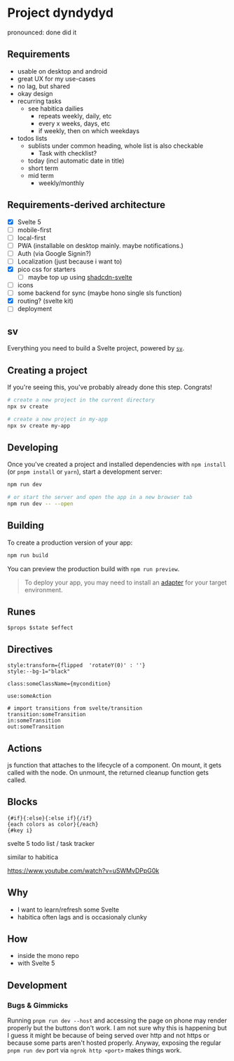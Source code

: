 # Project dyndydyd

pronounced: done did it

## Requirements

- usable on desktop and android
- great UX for my use-cases
- no lag, but shared
- okay design
- recurring tasks
  - see habitica dailies
    - repeats weekly, daily, etc
    - every x weeks, days, etc
    - if weekly, then on which weekdays
- todos lists
  - sublists under common heading, whole list is also checkable
    - Task with checklist?
  - today (incl automatic date in title)
  - short term
  - mid term
    - weekly/monthly

## Requirements-derived architecture

- [x] Svelte 5
- [ ] mobile-first
- [ ] local-first
- [ ] PWA (installable on desktop mainly. maybe notifications.)
- [ ] Auth (via Google Signin?)
- [ ] Localization (just because i want to)
- [x] pico css for starters
  - [ ] maybe top up using [shadcdn-svelte](https://next.shadcn-svelte.com/)
- [ ] icons
- [ ] some backend for sync (maybe hono single sls function)
- [x] routing? (svelte kit)
- [ ] deployment

## sv

Everything you need to build a Svelte project, powered by [`sv`](https://github.com/sveltejs/cli).

## Creating a project

If you're seeing this, you've probably already done this step. Congrats!

```bash
# create a new project in the current directory
npx sv create

# create a new project in my-app
npx sv create my-app
```

## Developing

Once you've created a project and installed dependencies with `npm install` (or `pnpm install` or `yarn`), start a development server:

```bash
npm run dev

# or start the server and open the app in a new browser tab
npm run dev -- --open
```

## Building

To create a production version of your app:

```bash
npm run build
```

You can preview the production build with `npm run preview`.

> To deploy your app, you may need to install an [adapter](https://svelte.dev/docs/kit/adapters) for your target environment.

## Runes

```svelte
$props $state $effect
```

## Directives

```svelte
style:transform={flipped  'rotateY(0)' : ''}
style:--bg-1="black"

class:someClassName={mycondition}

use:someAction

# import transitions from svelte/transition
transition:someTransition
in:someTransition
out:someTransition
```

## Actions

js function that attaches to the lifecycle of a component. On mount, it gets called with the node. On unmount, the returned cleanup function gets called.

## Blocks

```svelte
{#if}{:else}{:else if}{/if}
{each colors as color}{/each}
{#key i}
```

svelte 5 todo list / task tracker

similar to habitica

<https://www.youtube.com/watch?v=uSWMvDPpG0k>

## Why

- I want to learn/refresh some Svelte
- habitica often lags and is occasionaly clunky

## How

- inside the mono repo
- with Svelte 5

## Development

### Bugs & Gimmicks

Running `pnpm run dev --host` and accessing the page on phone may render properly but the buttons don't work. I am not sure why this is happening but I guess it might be because of being served over http and not https or because some parts aren't hosted properly. Anyway, exposing the regular `pnpm run dev` port via `ngrok http <port>` makes things work.
